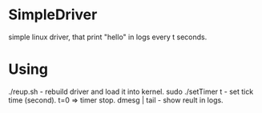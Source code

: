 SimpleDriver
============

simple linux driver, that print "hello" in logs every t seconds.

Using
============

./reup.sh - rebuild driver and load it into kernel.
sudo ./setTimer t - set tick time (second). t=0 => timer stop.
dmesg | tail - show reult in logs.
